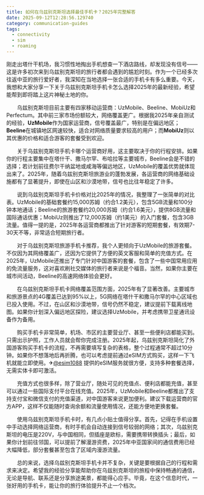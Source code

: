 ```yaml
---
title: 如何在乌兹别克斯坦选择最佳手机卡？2025年完整解答
date: 2025-09-12T12:28:56.129740
category: communication-guides
tags:
  - connectivity
  - sim
  - roaming
---
```


刚走出塔什干机场，我习惯性地掏出手机想查一下酒店路线，却发现没有信号——这是许多初次来到乌兹别克斯坦的旅行者都会遇到的尴尬时刻。作为一个已经多次往返中亚的旅行爱好者，我深知在当地选择一张合适的手机卡有多么重要。今天，我想和大家分享一下关于乌兹别克斯坦手机卡怎么选择2025年的最新经验，希望能帮到即将踏上这片神秘土地的你。

　　乌兹别克斯坦目前主要有四家移动运营商：UzMobile、Beeline、MobiUz和Perfectum。其中前三家市场份额较大，网络覆盖更广。根据我2025年亲自测试的经验，**UzMobile**作为国家运营商，信号覆盖最广，特别是在偏远地区；**Beeline**在城镇地区网速较快，适合对网络质量要求较高的用户；而**MobiUz**则以其优惠的价格和适合游客的套餐受到欢迎。

　　关于乌兹别克斯坦手机卡哪个运营商好用，这主要取决于你的行程安排。如果你的行程主要集中在塔什干、撒马尔罕、布哈拉等主要城市，Beeline会是不错的选择；若计划前往费尔干纳盆地或咸海等偏远地区，UzMobile的覆盖优势就体现出来了。2025年，随着乌兹别克斯坦旅游业的蓬勃发展，各运营商的网络基础设施都有了显著提升，即使在山区和沙漠地带，信号也比往年稳定了许多。

　　说到乌兹别克斯坦手机卡价格对比2025年的情况，我整理了一张简单的对比表。UzMobile的基础套餐约15,000苏姆（约合1.2美元），包含5GB流量和100分钟本地通话；Beeline的旅游套餐约20,000苏姆（约合1.6美元），提供8GB流量和国际通话优惠；MobiUz则推出了12,000苏姆（约1美元）的入门套餐，包含3GB流量。值得一提的是，2025年各运营商都推出了针对游客的短期套餐，有效期7-30天不等，非常适合短期旅行者。

　　对于乌兹别克斯坦旅游手机卡推荐，我个人更倾向于UzMobile的旅游套餐。不仅因为其网络覆盖广，还因为它提供了方便的英文客服和简单的充值方式。在2025年，UzMobile还推出了专门针对中国游客的套餐，包含了一些中国常用应用的免流量服务，这对喜欢刷社交媒体的旅行者来说是个福音。当然，如果你主要在城市间活动，Beeline的高速网络体验会更好。

　　在乌兹别克斯坦手机卡网络覆盖范围方面，2025年有了显著改善。主要城市和旅游景点的4G覆盖已达到95%以上，5G网络在塔什干和撒马尔罕的中心区域也已投入使用。不过，在山区和沙漠地带，信号仍然不稳定，建议提前下载离线地图。如果你计划深入偏远地区探险，建议选择UzMobile，并考虑携带卫星通讯设备作为备用。

　　购买手机卡非常简单，机场、市区的主要营业厅、甚至一些便利店都能买到。只需出示护照，工作人员就会帮你完成注册。2025年起，乌兹别克斯坦简化了外国游客购买手机卡的流程，不再需要填写复杂的表格，整个过程通常不超过10分钟。如果你不想落地后再折腾，也可以考虑提前通过eSIM方式购买，这样一下飞机就能立即使用。✈[@esim1088](https://t.me/s/esim1088) 提供的eSIM服务就很方便，支持多种套餐选择，无需实体卡即可激活。

　　充值方式也很多样，除了营业厅，随处可见的充值点、便利店都能充值，甚至可以通过一些国际支付平台在线充值。2025年，UzMobile和Beeline都推出了支持支付宝和微信支付的充值渠道，对中国游客来说更加便利。建议下载运营商的官方APP，这样不仅能随时查询余额和流量使用情况，还能方便地更换套餐。

　　使用乌兹别克斯坦手机卡时，有几点小贴士值得分享。首先，记得在手机设置中手动选择网络运营商，有时手机会自动连接到信号较弱的网络；其次，乌兹别克斯坦的电压是220V，与中国相同，但插座是欧标，需要携带转换插头；最后，如果你计划前往邻国，可以提前了解漫游资费，2025年中亚国家间的通信费用已经大幅降低，部分套餐甚至包含了区域内漫游流量。

　　总的来说，选择乌兹别克斯坦手机卡并不复杂，关键是要根据自己的行程和需求来决定。希望我的经验分享能帮助你在乌兹别克斯坦的旅程中保持畅通的通信，无论是导航、联系还是分享旅途美景，都能得心应手。毕竟，在这个信息时代，一张好用的手机卡，能让你的旅行体验提升不止一个档次。